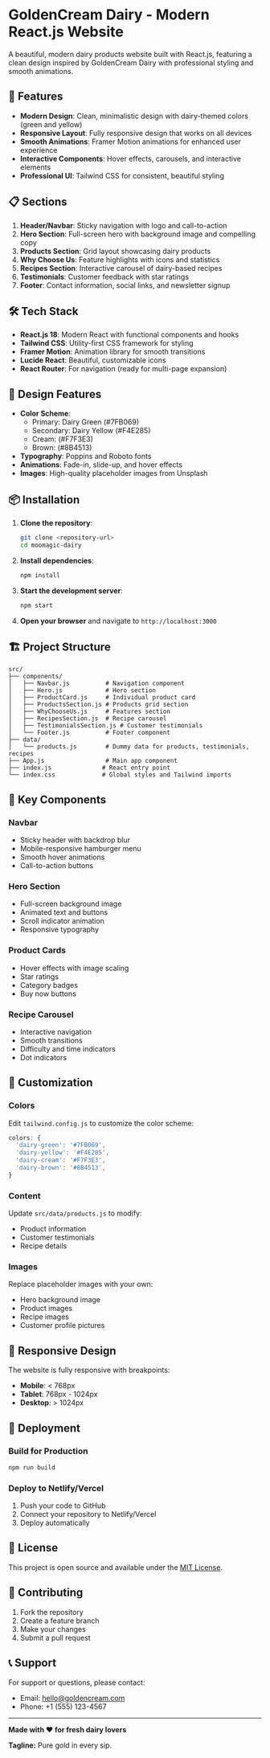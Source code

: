 # GoldenCream Dairy - Modern React.js Website

A beautiful, modern dairy products website built with React.js, featuring a clean design inspired by GoldenCream Dairy with professional styling and smooth animations.

## 🚀 Features

- **Modern Design**: Clean, minimalistic design with dairy-themed colors (green and yellow)
- **Responsive Layout**: Fully responsive design that works on all devices
- **Smooth Animations**: Framer Motion animations for enhanced user experience
- **Interactive Components**: Hover effects, carousels, and interactive elements
- **Professional UI**: Tailwind CSS for consistent, beautiful styling

## 📋 Sections

1. **Header/Navbar**: Sticky navigation with logo and call-to-action
2. **Hero Section**: Full-screen hero with background image and compelling copy
3. **Products Section**: Grid layout showcasing dairy products
4. **Why Choose Us**: Feature highlights with icons and statistics
5. **Recipes Section**: Interactive carousel of dairy-based recipes
6. **Testimonials**: Customer feedback with star ratings
7. **Footer**: Contact information, social links, and newsletter signup

## 🛠️ Tech Stack

- **React.js 18**: Modern React with functional components and hooks
- **Tailwind CSS**: Utility-first CSS framework for styling
- **Framer Motion**: Animation library for smooth transitions
- **Lucide React**: Beautiful, customizable icons
- **React Router**: For navigation (ready for multi-page expansion)

## 🎨 Design Features

- **Color Scheme**: 
  - Primary: Dairy Green (#7FB069)
  - Secondary: Dairy Yellow (#F4E285)
  - Cream: (#F7F3E3)
  - Brown: (#8B4513)
- **Typography**: Poppins and Roboto fonts
- **Animations**: Fade-in, slide-up, and hover effects
- **Images**: High-quality placeholder images from Unsplash

## 📦 Installation

1. **Clone the repository**:
   ```bash
   git clone <repository-url>
   cd moomagic-dairy
   ```

2. **Install dependencies**:
   ```bash
   npm install
   ```

3. **Start the development server**:
   ```bash
   npm start
   ```

4. **Open your browser** and navigate to `http://localhost:3000`

## 🏗️ Project Structure

```
src/
├── components/
│   ├── Navbar.js          # Navigation component
│   ├── Hero.js            # Hero section
│   ├── ProductCard.js     # Individual product card
│   ├── ProductsSection.js # Products grid section
│   ├── WhyChooseUs.js     # Features section
│   ├── RecipesSection.js  # Recipe carousel
│   ├── TestimonialsSection.js # Customer testimonials
│   └── Footer.js          # Footer component
├── data/
│   └── products.js        # Dummy data for products, testimonials, recipes
├── App.js                 # Main app component
├── index.js              # React entry point
└── index.css             # Global styles and Tailwind imports
```

## 🎯 Key Components

### Navbar
- Sticky header with backdrop blur
- Mobile-responsive hamburger menu
- Smooth hover animations
- Call-to-action buttons

### Hero Section
- Full-screen background image
- Animated text and buttons
- Scroll indicator animation
- Responsive typography

### Product Cards
- Hover effects with image scaling
- Star ratings
- Category badges
- Buy now buttons

### Recipe Carousel
- Interactive navigation
- Smooth transitions
- Difficulty and time indicators
- Dot indicators

## 🎨 Customization

### Colors
Edit `tailwind.config.js` to customize the color scheme:
```javascript
colors: {
  'dairy-green': '#7FB069',
  'dairy-yellow': '#F4E285',
  'dairy-cream': '#F7F3E3',
  'dairy-brown': '#8B4513',
}
```

### Content
Update `src/data/products.js` to modify:
- Product information
- Customer testimonials
- Recipe details

### Images
Replace placeholder images with your own:
- Hero background image
- Product images
- Recipe images
- Customer profile pictures

## 📱 Responsive Design

The website is fully responsive with breakpoints:
- **Mobile**: < 768px
- **Tablet**: 768px - 1024px
- **Desktop**: > 1024px

## 🚀 Deployment

### Build for Production
```bash
npm run build
```

### Deploy to Netlify/Vercel
1. Push your code to GitHub
2. Connect your repository to Netlify/Vercel
3. Deploy automatically

## 📄 License

This project is open source and available under the [MIT License](LICENSE).

## 🤝 Contributing

1. Fork the repository
2. Create a feature branch
3. Make your changes
4. Submit a pull request

## 📞 Support

For support or questions, please contact:
- Email: hello@goldencream.com
- Phone: +1 (555) 123-4567

---

**Made with ❤️ for fresh dairy lovers** 

**Tagline:** Pure gold in every sip. 